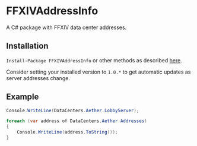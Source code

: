 # FFXIVAddressInfo
A C# package with FFXIV data center addresses.

## Installation
`Install-Package FFXIVAddressInfo` or other methods as described [here](https://www.nuget.org/packages/FFXIVAddressInfo/).

Consider setting your installed version to `1.0.*` to get automatic updates as server addresses change.

## Example

```csharp
Console.WriteLine(DataCenters.Aether.LobbyServer);

foreach (var address of DataCenters.Aether.Addresses)
{
    Console.WriteLine(address.ToString());
}
```